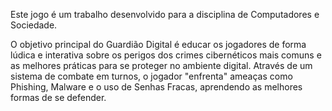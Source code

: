 Este jogo é um trabalho desenvolvido para a disciplina de Computadores e Sociedade.

O objetivo principal do Guardião Digital é educar os jogadores de forma lúdica e interativa sobre os perigos dos crimes cibernéticos mais comuns e as melhores práticas para se proteger no ambiente digital. Através de um sistema de combate em turnos, o jogador "enfrenta" ameaças como Phishing, Malware e o uso de Senhas Fracas, aprendendo as melhores formas de se defender.